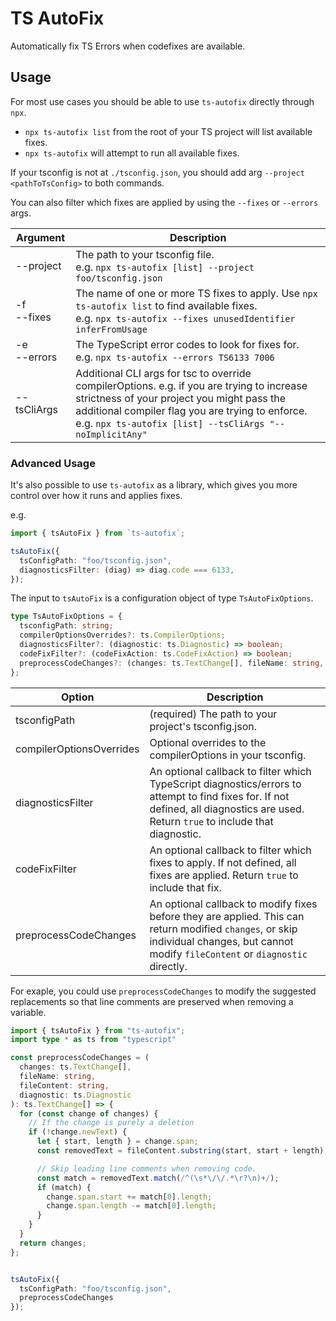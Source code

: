 # TS AutoFix

Automatically fix TS Errors when codefixes are available.

## Usage

For most use cases you should be able to use `ts-autofix` directly through `npx`.

- `npx ts-autofix list` from the root of your TS project will list available fixes.
- `npx ts-autofix` will attempt to run all available fixes.

If your tsconfig is not at `./tsconfig.json`, you should add arg `--project <pathToTsConfig>` to both commands.

You can also filter which fixes are applied by using the `--fixes` or `--errors` args.

| Argument | Description |
| ---------|-------------|
| --project | The path to your tsconfig file.<br/> e.g. `npx ts-autofix [list] --project foo/tsconfig.json` |
| -f<br/>--fixes | The name of one or more TS fixes to apply. Use `npx ts-autofix list` to find available fixes.<br/> e.g. `npx ts-autofix --fixes unusedIdentifier inferFromUsage` |
| -e<br/>--errors | The TypeScript error codes to look for fixes for.<br/> e.g. `npx ts-autofix --errors TS6133 7006` |
| --tsCliArgs | Additional CLI args for tsc to override compilerOptions. e.g. if you are trying to increase strictness of your project you might pass the additional compiler flag you are trying to enforce.<br/> e.g. `npx ts-autofix [list] --tsCliArgs "--noImplicitAny"` |

### Advanced Usage

It's also possible to use `ts-autofix` as a library, which gives you more control over how it runs and applies fixes.

e.g.
```ts
import { tsAutoFix } from `ts-autofix`;

tsAutoFix({
  tsConfigPath: "foo/tsconfig.json",
  diagnosticsFilter: (diag) => diag.code === 6133,
});
```

The input to `tsAutoFix` is a configuration object of type `TsAutoFixOptions`.

```ts
type TsAutoFixOptions = {
  tsconfigPath: string;
  compilerOptionsOverrides?: ts.CompilerOptions;
  diagnosticsFilter?: (diagnostic: ts.Diagnostic) => boolean;
  codeFixFilter?: (codeFixAction: ts.CodeFixAction) => boolean;
  preprocessCodeChanges?: (changes: ts.TextChange[], fileName: string, fileContent: string, diagnostic: ts.Diagnostic) => ts.TextChange[];
};
```

| Option | Description |
|--------|-------------|
| tsconfigPath | (required) The path to your project's tsconfig.json. |
| compilerOptionsOverrides | Optional overrides to the compilerOptions in your tsconfig. |
| diagnosticsFilter | An optional callback to filter which TypeScript diagnostics/errors to attempt to find fixes for. If not defined, all diagnostics are used. Return `true` to include that diagnostic. |
| codeFixFilter | An optional callback to filter which fixes to apply. If not defined, all fixes are applied. Return `true` to include that fix. |
| preprocessCodeChanges | An optional callback to modify fixes before they are applied. This can return modified `changes`, or skip individual changes, but cannot modify `fileContent` or `diagnostic` directly.  |

For exaple, you could use `preprocessCodeChanges` to modify the suggested replacements so that line comments are preserved when removing a variable.

```ts
import { tsAutoFix } from "ts-autofix";
import type * as ts from "typescript"

const preprocessCodeChanges = (
  changes: ts.TextChange[],
  fileName: string,
  fileContent: string,
  diagnostic: ts.Diagnostic
): ts.TextChange[] => {
  for (const change of changes) {
    // If the change is purely a deletion
    if (!change.newText) {
      let { start, length } = change.span;
      const removedText = fileContent.substring(start, start + length);

      // Skip leading line comments when removing code.
      const match = removedText.match(/^(\s*\/\/.*\r?\n)+/);
      if (match) {
        change.span.start += match[0].length;
        change.span.length -= match[0].length;
      }
    }
  }
  return changes;
};


tsAutoFix({
  tsConfigPath: "foo/tsconfig.json",
  preprocessCodeChanges
});
```
